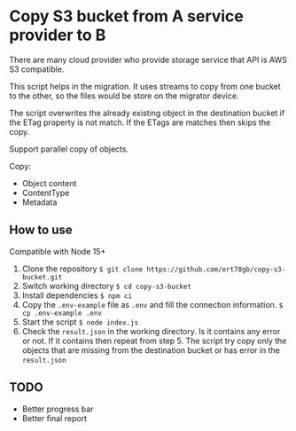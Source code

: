# Copy S3 bucket from A service provider to B

There are many cloud provider who provide storage service that API is AWS S3 compatible.

This script helps in the migration. It uses streams to copy from one bucket to the other, so the files would be store on the migrator device.

The script overwrites the already existing object in the destination bucket if the ETag property is not match.
If the ETags are matches then skips the copy.

Support parallel copy of objects.

Copy:
 - Object content
 - ContentType
 - Metadata

## How to use

Compatible with Node 15+

1) Clone the repository `$ git clone https://github.com/ert78gb/copy-s3-bucket.git`
2) Switch working directory `$ cd copy-s3-bucket`
2) Install dependencies `$ npm ci`
3) Copy the `.env-example` file as `.env` and fill the connection information. `$ cp .env-example .env`
4) Start the script `$ node index.js`
5) Check the `result.json` in the working directory. Is it contains any error or not. If it contains then repeat from step 5. The script try copy only the objects that are missing from the destination bucket or has error in the `result.json` 

## TODO

- Better progress bar
- Better final report
